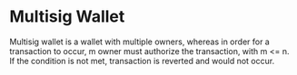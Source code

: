 # Multisig Wallet

Multisig wallet is a wallet with multiple owners, whereas in order for a transaction to occur, m owner must authorize the transaction, with m <= n. If the condition is not met, transaction is reverted and would not occur.